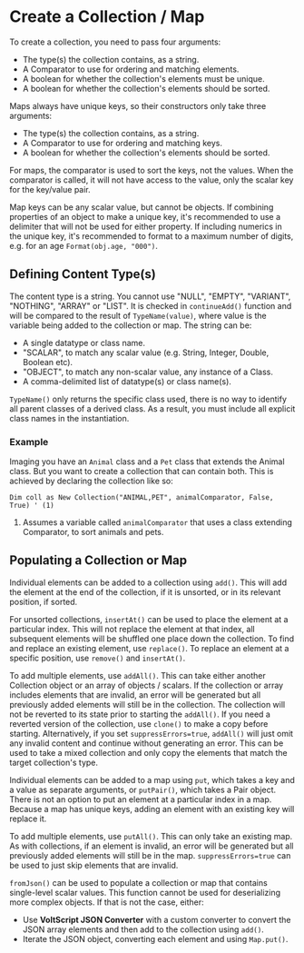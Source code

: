 # Create a Collection / Map

To create a collection, you need to pass four arguments:

- The type(s) the collection contains, as a string.
- A Comparator to use for ordering and matching elements.
- A boolean for whether the collection's elements must be unique.
- A boolean for whether the collection's elements should be sorted.

Maps always have unique keys, so their constructors only take three arguments:

- The type(s) the collection contains, as a string.
- A Comparator to use for ordering and matching keys.
- A boolean for whether the collection's elements should be sorted.

For maps, the comparator is used to sort the keys, not the values. When the comparator is called, it will not have access to the value, only the scalar key for the key/value pair.

Map keys can be any scalar value, but cannot be objects. If combining properties of an object to make a unique key, it's recommended to use a delimiter that will not be used for either property. If including numerics in the unique key, it's recommended to format to a maximum number of digits, e.g. for an age `Format(obj.age, "000")`.

## Defining Content Type(s)

The content type is a string. You cannot use "NULL", "EMPTY", "VARIANT", "NOTHING", "ARRAY" or "LIST". It is checked in `continueAdd()` function and will be compared to the result of `TypeName(value)`, where value is the variable being added to the collection or map. The string can be:

- A single datatype or class name.
- "SCALAR", to match any scalar value (e.g. String, Integer, Double, Boolean etc).
- "OBJECT", to match any non-scalar value, any instance of a Class.
- A comma-delimited list of datatype(s) or class name(s).

`TypeName()` only returns the specific class used, there is no way to identify all parent classes of a derived class. As a result, you must include all explicit class names in the instantiation.

### Example

Imaging you have an `Animal` class and a `Pet` class that extends the Animal class. But you want to create a collection that can contain both. This is achieved by declaring the collection like so:

```vbscript
Dim coll as New Collection("ANIMAL,PET", animalComparator, False, True) ' (1)
```

1. Assumes a variable called `animalComparator` that uses a class extending Comparator, to sort animals and pets.

## Populating a Collection or Map

Individual elements can be added to a collection using `add()`. This will add the element at the end of the collection, if it is unsorted, or in its relevant position, if sorted.

For unsorted collections, `insertAt()` can be used to place the element at a particular index. This will not replace the element at that index, all subsequent elements will be shuffled one place down the collection. To find and replace an existing element, use `replace()`. To replace an element at a specific position, use `remove()` and `insertAt()`.

To add multiple elements, use `addAll()`. This can take either another Collection object or an array of objects / scalars. If the collection or array includes elements that are invalid, an error will be generated but all previously added elements will still be in the collection. The collection will not be reverted to its state prior to starting the `addAll()`. If you need a reverted version of the collection, use `clone()` to make a copy before starting. Alternatively, if you set `suppressErrors=true`, `addAll()` will just omit any invalid content and continue without generating an error. This can be used to take a mixed collection and only copy the elements that match the target collection's type.

Individual elements can be added to a map using `put`, which takes a key and a value as separate arguments, or `putPair()`, which takes a Pair object. There is not an option to put an element at a particular index in a map. Because a map has unique keys, adding an element with an existing key will replace it.

To add multiple elements, use `putAll()`. This can only take an existing map. As with collections, if an element is invalid, an error will be generated but all previously added elements will still be in the map. `suppressErrors=true` can be used to just skip elements that are invalid.

`fromJson()` can be used to populate a collection or map that contains single-level scalar values. This function cannot be used for deserializing more complex objects. If that is not the case, either:

- Use **VoltScript JSON Converter** with a custom converter to convert the JSON array elements and then add to the collection using `add()`.
- Iterate the JSON object, converting each element and using `Map.put()`.